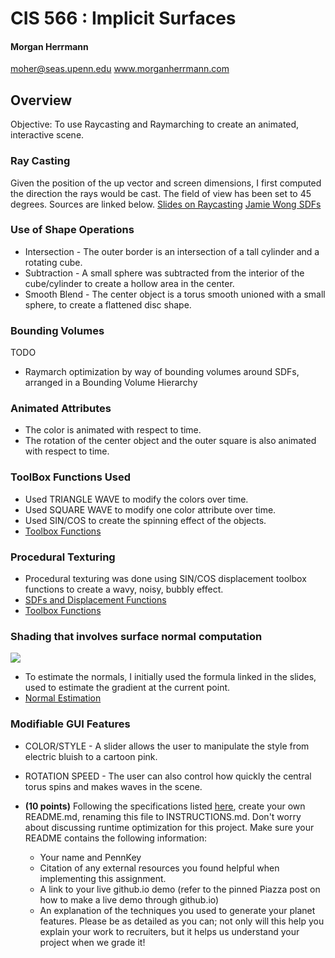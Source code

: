 # CIS 566 : Implicit Surfaces

#### Morgan Herrmann
moher@seas.upenn.edu
www.morganherrmann.com

## Overview
Objective: To use Raycasting and Raymarching to create an animated, interactive scene.

### Ray Casting
Given the position of the up vector and screen dimensions, I first computed the direction the rays would be cast.
The field of view has been set to 45 degrees.  Sources are linked below.
[Slides on Raycasting](https://docs.google.com/presentation/d/e/2PACX-1vSN5ntJISgdOXOSNyoHimSVKblnPnL-Nywd6aRPI-XPucX9CeqzIEGTjFTwvmjYUgCglTqgvyP1CpxZ/pub?start=false&loop=false&delayms=60000#slide=id.g27215b64c6_0_107)
[Jamie Wong SDFs](http://jamie-wong.com/2016/07/15/ray-marching-signed-distance-functions/)

### Use of Shape Operations
 * Intersection - The outer border is an intersection of a tall cylinder and a rotating cube.
 * Subtraction - A small sphere was subtracted from the interior of the cube/cylinder to create a hollow area in the center.
 * Smooth Blend - The center object is a torus smooth unioned with a small sphere, to create a flattened disc shape.
### Bounding Volumes
TODO
  - Raymarch optimization by way of bounding volumes around SDFs, arranged in
  a Bounding Volume Hierarchy
### Animated Attributes
  - The color is animated with respect to time.
  - The rotation of the center object and the outer square is also animated with respect to time.
  
### ToolBox Functions Used
  - Used TRIANGLE WAVE to modify the colors over time.
  - Used SQUARE WAVE to modify one color attribute over time.
  - Used SIN/COS to create the spinning effect of the objects.
  - [Toolbox Functions](https://cis700-procedural-graphics.github.io/files/toolbox_functions.pdf)

### Procedural Texturing
  - Procedural texturing was done using SIN/COS displacement toolbox functions to create a wavy, noisy, bubbly effect.
  - [SDFs and Displacement Functions](http://iquilezles.org/www/articles/distfunctions/distfunctions.htm)
   - [Toolbox Functions](https://cis700-procedural-graphics.github.io/files/toolbox_functions.pdf)
  
  
### Shading that involves surface normal computation
![](https://drive.google.com/uc?export=view&id=1ZXaK66AIJuG1K5hcHg1yGriheFx_t-S5)
  - To estimate the normals, I initially used the formula linked in the slides, used to estimate the gradient at the current point.
  - [Normal Estimation](http://jamie-wong.com/2016/07/15/ray-marching-signed-distance-functions/)

### Modifiable GUI Features
 - COLOR/STYLE - A slider allows the user to manipulate the style from electric bluish to a cartoon pink.
 - ROTATION SPEED - The user can also control how quickly the central torus spins and makes waves in the scene.

- __(10 points)__ Following the specifications listed
[here](https://github.com/pjcozzi/Articles/blob/master/CIS565/GitHubRepo/README.md),
create your own README.md, renaming this file to INSTRUCTIONS.md. Don't worry
about discussing runtime optimization for this project. Make sure your
README contains the following information:
  - Your name and PennKey
  - Citation of any external resources you found helpful when implementing this
  assignment.
  - A link to your live github.io demo (refer to the pinned Piazza post on
    how to make a live demo through github.io)
  - An explanation of the techniques you used to generate your planet features.
  Please be as detailed as you can; not only will this help you explain your work
  to recruiters, but it helps us understand your project when we grade it!



